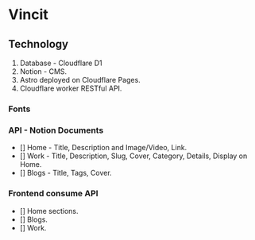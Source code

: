 # Vincit

## Technology
1. Database - Cloudflare D1
2. Notion - CMS.
3. Astro deployed on Cloudflare Pages.
4. Cloudflare worker RESTful API.

### Fonts

### API - Notion Documents
- [] Home - Title, Description and Image/Video, Link.
- [] Work - Title, Description, Slug, Cover, Category, Details, Display on Home.
- [] Blogs - Title, Tags, Cover.

### Frontend consume API
- [] Home sections.
- [] Blogs.
- [] Work.
